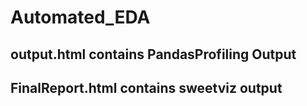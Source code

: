 # Automated_EDA
## output.html contains PandasProfiling Output
## FinalReport.html contains sweetviz output
